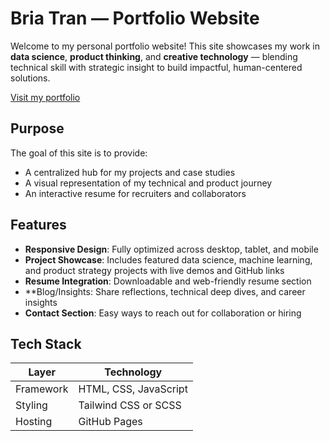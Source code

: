 # Bria Tran — Portfolio Website

Welcome to my personal portfolio website! This site showcases my work in **data science**, **product thinking**, and **creative technology** — blending technical skill with strategic insight to build impactful, human-centered solutions.

[Visit my portfolio](https://bgiatran.github.io/briatran.github.io/)

## Purpose

The goal of this site is to provide:
- A centralized hub for my projects and case studies
- A visual representation of my technical and product journey
- An interactive resume for recruiters and collaborators

## Features

- **Responsive Design**: Fully optimized across desktop, tablet, and mobile
- **Project Showcase**: Includes featured data science, machine learning, and product strategy projects with live demos and GitHub links
- **Resume Integration**: Downloadable and web-friendly resume section
- **Blog/Insights: Share reflections, technical deep dives, and career insights
- **Contact Section**: Easy ways to reach out for collaboration or hiring

## Tech Stack

| Layer      | Technology                         |
|------------|-------------------------------------|
| Framework  | HTML, CSS, JavaScript              |
| Styling    | Tailwind CSS or SCSS               |
| Hosting    | GitHub Pages                       |
